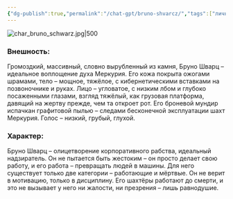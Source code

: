 ```yaml
---
{"dg-publish":true,"permalink":"/chat-gpt/bruno-shvarcz/","tags":["личность"]}
---
```


![char_bruno_schwarz.jpg|500](/img/user/09.%20files/char_bruno_schwarz.jpg)
### Внешность:  
Громоздкий, массивный, словно вырубленный из камня, Бруно Шварц – идеальное воплощение духа Меркурия. Его кожа покрыта ожогами шрамами, тело – мощное, тяжёлое, с кибернетическими вставками на позвоночнике и руках. Лицо – угловатое, с низким лбом и глубоко посаженными глазами, взгляд тяжёлый, как грузовая платформа, давящий на жертву прежде, чем та откроет рот. Его броневой мундир испачкан графитовой пылью – следами бесконечной эксплуатации шахт Меркурия. Голос – низкий, грубый, глухой.

### Характер:  
Бруно Шварц – олицетворение корпоративного рабства, идеальный надзиратель. Он не пытается быть жестоким – он просто делает свою работу, и его работа – превращать людей в машины. Для него существует только две категории – работающие и мёртвые. Он не верит в мотивацию, только в дисциплину. Его шахтёры работают до смерти, и это не вызывает у него ни жалости, ни презрения – лишь равнодушие.